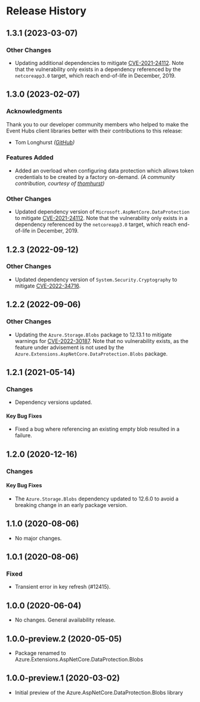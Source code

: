 # Release History

## 1.3.1 (2023-03-07)

### Other Changes

- Updating additional dependencies to mitigate [CVE-2021-24112](https://msrc.microsoft.com/update-guide/vulnerability/CVE-2021-24112).  Note that the vulnerability only exists in a dependency referenced by the `netcoreapp3.0` target, which reach end-of-life in December, 2019.

## 1.3.0 (2023-02-07)

### Acknowledgments

Thank you to our developer community members who helped to make the Event Hubs client libraries better with their contributions to this release:

- Tom Longhurst _([GitHub](https://github.com/thomhurst))_

### Features Added

- Added an overload when configuring data protection which allows token credentials to be created by a factory on-demand.  _(A community contribution, courtesy of [thomhurst](https://github.com/thomhurst))_

### Other Changes

- Updated dependency version of `Microsoft.AspNetCore.DataProtection` to mitigate [CVE-2021-24112](https://msrc.microsoft.com/update-guide/vulnerability/CVE-2021-24112).  Note that the vulnerability only exists in a dependency referenced by the `netcoreapp3.0` target, which reach end-of-life in December, 2019.

## 1.2.3 (2022-09-12)

### Other Changes

- Updated dependency version of `System.Security.Cryptography` to mitigate [CVE-2022-34716](https://github.com/advisories/GHSA-2m65-m22p-9wjw).

## 1.2.2 (2022-09-06)

### Other Changes

- Updating the `Azure.Storage.Blobs` package to 12.13.1 to mitigate warnings for [CVE-2022-30187](https://github.com/advisories/GHSA-64x4-9hc6-r2h6).  Note that no vulnerability exists, as the feature under advisement is not used by the `Azure.Extensions.AspNetCore.DataProtection.Blobs` package.

## 1.2.1 (2021-05-14)

### Changes

- Dependency versions updated.

#### Key Bug Fixes

- Fixed a bug where referencing an existing empty blob resulted in a failure.

## 1.2.0 (2020-12-16)

### Changes

#### Key Bug Fixes

- The `Azure.Storage.Blobs` dependency updated to 12.6.0 to avoid a breaking change in an early package version.

## 1.1.0 (2020-08-06)

- No major changes.

## 1.0.1 (2020-08-06)

### Fixed

- Transient error in key refresh (#12415).

## 1.0.0 (2020-06-04)

- No changes. General availability release.

## 1.0.0-preview.2 (2020-05-05)

- Package renamed to Azure.Extensions.AspNetCore.DataProtection.Blobs

## 1.0.0-preview.1 (2020-03-02)

- Initial preview of the Azure.AspNetCore.DataProtection.Blobs library
